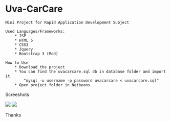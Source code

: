 # Uva-CarCare
	Mini Project for Rapid Application Development Subject
	
	Used Languages/Frameworks:
		* JSP
		* HTML 5
		* CSS3
		* Jquery
		* Bootstrap 3 (Mod)
	
	How to Use
		* Download the project
		* You can find the uvacarcare.sql db in database folder and import it
			"mysql -u username -p password uvacarcare < uvacarcare.sql"
		* Open project folder in Netbeans
	
	
		
	
	
Screeshots

![](https://raw.githubusercontent.com/sudarakas/Uva-CarCare/master/web/scr/uva1.png)
![](https://raw.githubusercontent.com/sudarakas/Uva-CarCare/master/web/scr/uva3.png)

Thanks
